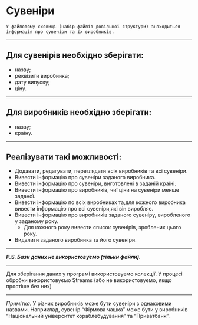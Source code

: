 #                                  Сувеніри 
    У файловому сховищі (набір файлів довільної структури) знаходиться інформація про сувеніри та їх виробників.
___
 ##  Для сувенірів необхідно зберігати:
-  назву;
-  реквізити виробника;
-  дату випуску;
-  ціну.
___
##  Для виробників необхідно зберігати:
-  назву;
-  країну.
___
##  Реалізувати такі можливості:
- Додавати, редагувати, переглядати всіх виробників та всі сувеніри.
- Вивести інформацію про сувеніри заданого виробника.
- Вивести інформацію про сувеніри, виготовлені в заданій країні.
- Вивести інформацію про виробників, чиї ціни на сувеніри менше заданої.
- Вивести інформацію по всіх виробниках та,для кожного виробника вивести інформацію про всі сувеніри,які він виробляє.
- Вивести інформацію про виробників заданого сувеніру, виробленого у заданому року. 
   -  Для кожного року вивести список сувенірів, зроблених цього року.
- Видалити заданого виробника та його сувеніри.
___
***P.S. Бази даних не використовуємо (тільки файли).***
___
Для зберігання даних у програмі використовуємо колекції. У процесі обробки використовуємо
Streams (або не використовуємо, якщо простіше без них)
___
*Примітка.* У різних виробників може бути сувеніри з однаковими назвами. Наприклад, сувенір “Фірмова чашка” може бути у
 виробників “Національний університет кораблебудування” та “Приватбанк”.
